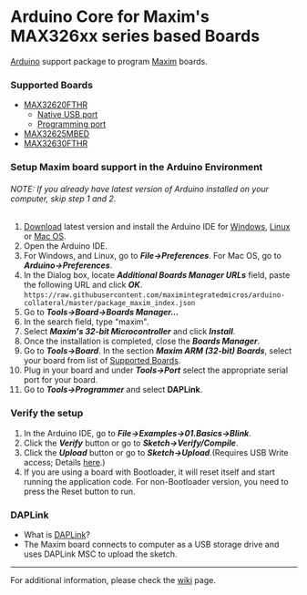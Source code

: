 # Arduino Core for Maxim's MAX326xx series based Boards

[Arduino](https://www.arduino.cc/) support package to program [Maxim](https://www.maximintegrated.com/) boards.

### Supported Boards
- [MAX32620FTHR](https://www.maximintegrated.com/en/products/microcontrollers/MAX32620FTHR.html)
	- [Native USB port](https://github.com/maximmbed/arduino-max326xx/wiki/MAX32620FTHR#native-usb-port)
	- [Programming port](https://github.com/maximmbed/arduino-max326xx/wiki/MAX32620FTHR#programming-port)
- [MAX32625MBED](https://www.maximintegrated.com/en/products/microcontrollers/MAX32625MBED.html)
- [MAX32630FTHR](https://www.maximintegrated.com/en/products/microcontrollers/MAX32630FTHR.html)

### Setup Maxim board support in the Arduino Environment
###### NOTE: If you already have latest version of Arduino installed on your computer, skip step 1 and 2.
1. [Download](https://www.arduino.cc/en/Main/Software) latest version and install the Arduino IDE for [Windows](https://www.arduino.cc/en/Guide/Windows), [Linux](https://www.arduino.cc/en/Guide/Linux) or [Mac OS](https://www.arduino.cc/en/Guide/MacOSX). 
2. Open the Arduino IDE.
3. For Windows, and Linux, go to **_File->Preferences_**. For Mac OS, go to **_Arduino->Preferences_**.
4. In the Dialog box, locate **_Additional Boards Manager URLs_** field, paste the following URL and click **_OK_**.<br/>`https://raw.githubusercontent.com/maximintegratedmicros/arduino-collateral/master/package_maxim_index.json`
5. Go to **_Tools->Board->Boards Manager..._**
6. In the search field, type "maxim".
7. Select **_Maxim's 32-bit Microcontroller_** and click **_Install_**.
8. Once the installation is completed, close the **_Boards Manager_**.
9. Go to **_Tools->Board_**. In the section **_Maxim ARM (32-bit) Boards_**, select your board from list of [Supported Boards](README.md#supported-boards).
10. Plug in your board and under **_Tools->Port_** select the appropriate serial port for your board.
11. Go to **_Tools->Programmer_** and select **DAPLink**.

### Verify the setup
1. In the Arduino IDE, go to **_File->Examples->01.Basics->Blink_**.
2. Click the **_Verify_** button or go to **_Sketch->Verify/Compile_**.
3. Click the **_Upload_** button or go to **_Sketch->Upload_**.(Requires USB Write access; Details [here](README.md#daplink-programmer).)
4. If you are using a board with Bootloader, it will reset itself and start running the application code. For non-Bootloader version, you need to press the Reset button to run.

### DAPLink
* What is [DAPLink](https://github.com/mbedmicro/DAPLink/blob/master/README.md#daplink)?
* The Maxim board connects to computer as a USB storage drive and uses DAPLink MSC to upload the sketch.
___
For additional information, please check the [wiki](https://github.com/maximintegratedmicros/arduino-max326xx/wiki) page.
